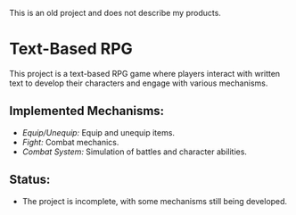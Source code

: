 This is an old project and does not describe my products.

# Text-Based RPG

This project is a text-based RPG game where players interact with written text to develop their characters and engage with various mechanisms.

## Implemented Mechanisms:
- *Equip/Unequip:* Equip and unequip items.
- *Fight:* Combat mechanics.
- *Combat System:* Simulation of battles and character abilities.

## Status:
- The project is incomplete, with some mechanisms still being developed.

